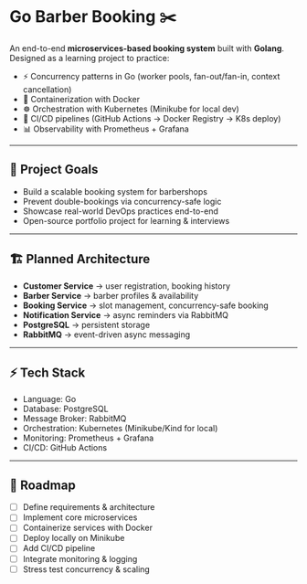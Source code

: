 # Go Barber Booking ✂️

An end-to-end **microservices-based booking system** built with **Golang**.  
Designed as a learning project to practice:

- ⚡ Concurrency patterns in Go (worker pools, fan-out/fan-in, context cancellation)
- 🐳 Containerization with Docker
- ☸️ Orchestration with Kubernetes (Minikube for local dev)
- 🚀 CI/CD pipelines (GitHub Actions → Docker Registry → K8s deploy)
- 📊 Observability with Prometheus + Grafana

---

## 🎯 Project Goals
- Build a scalable booking system for barbershops
- Prevent double-bookings via concurrency-safe logic
- Showcase real-world DevOps practices end-to-end
- Open-source portfolio project for learning & interviews

---

## 🏗️ Planned Architecture
- **Customer Service** → user registration, booking history
- **Barber Service** → barber profiles & availability
- **Booking Service** → slot management, concurrency-safe booking
- **Notification Service** → async reminders via RabbitMQ
- **PostgreSQL** → persistent storage
- **RabbitMQ** → event-driven async messaging

---

## ⚡ Tech Stack
- Language: Go
- Database: PostgreSQL
- Message Broker: RabbitMQ
- Orchestration: Kubernetes (Minikube/Kind for local)
- Monitoring: Prometheus + Grafana
- CI/CD: GitHub Actions

---

## 🚀 Roadmap
- [ ] Define requirements & architecture
- [ ] Implement core microservices
- [ ] Containerize services with Docker
- [ ] Deploy locally on Minikube
- [ ] Add CI/CD pipeline
- [ ] Integrate monitoring & logging
- [ ] Stress test concurrency & scaling
